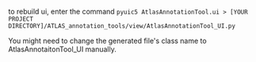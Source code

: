 to rebuild ui, enter the command
`pyuic5 AtlasAnnotationTool.ui > [YOUR PROJECT DIRECTORY]/ATLAS_annotation_tools/view/AtlasAnnotationTool_UI.py`

You might need to change the generated file's class name to AtlasAnnotaitonTool_UI manually.
